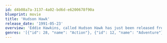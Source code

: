 ```yaml
---
id: d4b08a7a-3137-4a02-bd6d-e6200678f90a
blueprint: movie
title: 'Hudson Hawk'
release_date: '1991-05-23'
overview: 'Eddie Hawkins, called Hudson Hawk has just been released from ten years of prison and is planning to spend the rest of his life honestly. But then the crazy Mayflower couple blackmail him to steal some of the works of Leonardo da Vinci. If he refuses, they threaten to kill his friend Tommy.'
genres: '[{"id": 28, "name": "Action"}, {"id": 12, "name": "Adventure"}, {"id": 35, "name": "Comedy"}]'
---
```

